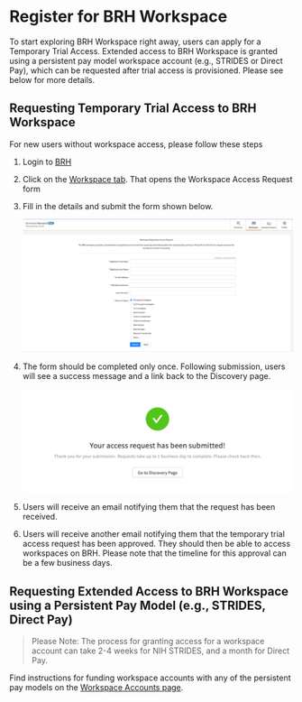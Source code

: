 # **Register for BRH Workspace**

To start exploring BRH Workspace right away, users can apply for a Temporary Trial Access. Extended access to BRH Workspace is granted using a persistent pay model workspace account (e.g., STRIDES or Direct Pay), which can be requested after trial access is provisioned. Please see below for more details.

## Requesting Temporary Trial Access to BRH Workspace

For new users without workspace access, please follow these steps

1. Login to [BRH][BRH login]
2. Click on the [Workspace tab][BRH Workspace]. That opens the Workspace Access Request form
3. Fill in the details and submit the form shown below.

      ![Screenshot of workspace access request form][img Workspaces access request]

4. The form should be completed only once. Following submission, users will see a success message and a link back to the Discovery page.

      ![Success message after form submission][img Workspace access success]

5. Users will receive an email notifying them that the request has been received.

6. Users will receive another email notifying them that the temporary trial access request has been approved. They should then be able to access  workspaces on BRH. Please note that the timeline for this approval can be a few business days.

## Requesting Extended Access to BRH Workspace using a Persistent Pay Model (e.g., STRIDES, Direct Pay)

> Please Note: The process for granting access for a workspace account can take 2-4 weeks for NIH STRIDES, and a month for Direct Pay.

Find instructions for funding workspace accounts with any of the persistent pay models on the [Workspace Accounts page][Workspace accounts].

<!-- Links and Images -->
[img Workspaces access request]: ./img/workspace_access_form.png
[img Workspace access success]: ./img/workspace_access_success.png
[img wksp register]: ./img/brh-portal-login-strides.png
[STRIDES]: https://datascience.nih.gov/strides
[img BRH Admin Portal]: ./img/brh-portal-login.png
[img BRH portal request]: ./img/brh-portal-request.png
[img STRIDES payment]: ./img/brh-portal-options.png
[img STR grant]: ./img/brh-portal-strides-grant.png
[img STR credit]: ./img/brh-portal-strides-credits.png

[img login]: ./img/brh-login.png
[img req access]: ./img/profile_login_other_commons.png
[img workspaces]: ./img/workspace_flavors_080322.png
[BRH login]: https://brh.data-commons.org/login
[BRH Workspace]: https://brh.data-commons.org/workspace
[BRH Workspace Acct Mgr]: https://brh-portal.org/
[BRH Platform]: https://brh.data-commons.org/
[Gen3.org]: https://gen3.org/
[img BRH logo]: ./img/brh-logo.png
[img Gen3 logo]: ./img/gen3blue.png
[Workspace accounts]: 13-workspace_accounts.md
